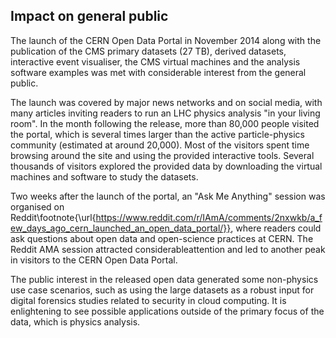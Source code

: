 ## Impact on general public

The launch of the CERN Open Data Portal in November 2014 along with the publication of the CMS primary datasets (27 TB), derived datasets, interactive event visualiser, the CMS virtual machines and the analysis software examples was met with considerable interest from the general public.

The launch was covered by major news networks and on social media, with many articles inviting readers to run an LHC physics analysis "in your living room". In the month following the release, more than 80,000 people visited the portal, which is several times larger than the active particle-physics community (estimated at around 20,000). Most of the visitors spent time browsing around the site and using the provided interactive tools. Several thousands of visitors explored the provided data by downloading the virtual machines and software to study the datasets.

Two weeks after the launch of the portal, an "Ask Me Anything" session was organised on Reddit\footnote{\url{https://www.reddit.com/r/IAmA/comments/2nxwkb/a_few_days_ago_cern_launched_an_open_data_portal/}}, where readers could ask questions about open data and open-science practices at CERN. The Reddit AMA session attracted considerableattention and led to another peak in visitors to the CERN Open Data Portal.

The public interest in the released open data generated some non-physics use case scenarios, such as using the large datasets as a robust input for digital forensics studies related to security in cloud computing. It is enlightening to see possible applications outside of the primary focus of the data, which is physics analysis.
